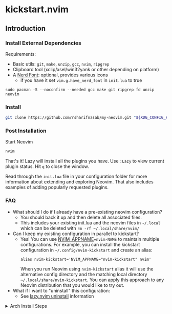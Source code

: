 # kickstart.nvim

## Introduction

### Install External Dependencies

Requirements:
- Basic utils: `git`, `make`, `unzip`, `gcc`, `nvim`, `ripgrep`
- Clipboard tool (xclip/xsel/win32yank or other depending on platform)
- A [Nerd Font](https://www.nerdfonts.com/): optional, provides various icons
  - if you have it set `vim.g.have_nerd_font` in `init.lua` to true

```
sudo pacman -S --noconfirm --needed gcc make git ripgrep fd unzip neovim
```

### Install

```sh
git clone https://github.com/rsharifnasab/my-neovim.git "${XDG_CONFIG_HOME:-$HOME/.config}"/nvim
```

### Post Installation

Start Neovim

```sh
nvim
```

That's it! Lazy will install all the plugins you have. Use `:Lazy` to view
current plugin status. Hit `q` to close the window.

Read through the `init.lua` file in your configuration folder for more
information about extending and exploring Neovim. That also includes
examples of adding popularly requested plugins.


### FAQ

* What should I do if I already have a pre-existing neovim configuration?
  * You should back it up and then delete all associated files.
  * This includes your existing init.lua and the neovim files in `~/.local`
    which can be deleted with `rm -rf ~/.local/share/nvim/`
* Can I keep my existing configuration in parallel to kickstart?
  * Yes! You can use [NVIM_APPNAME](https://neovim.io/doc/user/starting.html#%24NVIM_APPNAME)`=nvim-NAME`
    to maintain multiple configurations. For example, you can install the kickstart
    configuration in `~/.config/nvim-kickstart` and create an alias:
    ```
    alias nvim-kickstart='NVIM_APPNAME="nvim-kickstart" nvim'
    ```
    When you run Neovim using `nvim-kickstart` alias it will use the alternative
    config directory and the matching local directory
    `~/.local/share/nvim-kickstart`. You can apply this approach to any Neovim
    distribution that you would like to try out.
* What if I want to "uninstall" this configuration:
  * See [lazy.nvim uninstall](https://github.com/folke/lazy.nvim#-uninstalling) information
<details><summary>Arch Install Steps</summary>



## TODO
+ go to def with ctrl-]
+ space-f and space-tab
+ install themes
+ install markdownlint with mason
+ fix root problem probably with vim-rooter
+ test dockerfile and helm and mabye install old plugins
+ install editorconfig and undotree plugin
+ check snippets like iferr in go
+ add dashboard maybe
+ add next/prev tabs
+ add ctrl-a and other shortcut
